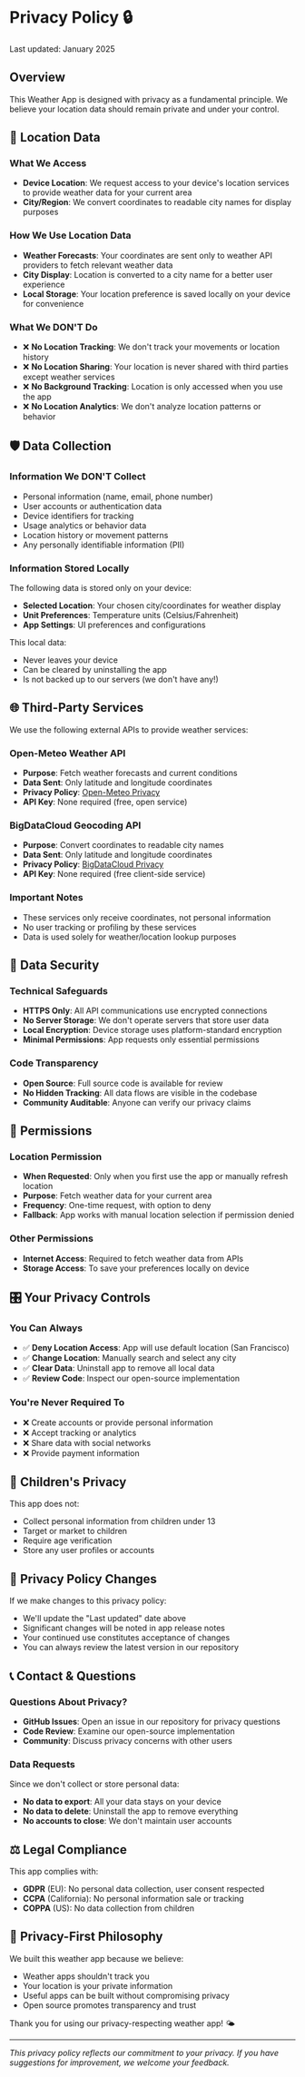 # Privacy Policy 🔒

Last updated: January 2025

## Overview

This Weather App is designed with privacy as a fundamental principle. We believe your location data should remain private and under your control.

## 📍 Location Data

### What We Access
- **Device Location**: We request access to your device's location services to provide weather data for your current area
- **City/Region**: We convert coordinates to readable city names for display purposes

### How We Use Location Data
- **Weather Forecasts**: Your coordinates are sent only to weather API providers to fetch relevant weather data
- **City Display**: Location is converted to a city name for a better user experience
- **Local Storage**: Your location preference is saved locally on your device for convenience

### What We DON'T Do
- ❌ **No Location Tracking**: We don't track your movements or location history
- ❌ **No Location Sharing**: Your location is never shared with third parties except weather services
- ❌ **No Background Tracking**: Location is only accessed when you use the app
- ❌ **No Location Analytics**: We don't analyze location patterns or behavior

## 🛡️ Data Collection

### Information We DON'T Collect
- Personal information (name, email, phone number)
- User accounts or authentication data
- Device identifiers for tracking
- Usage analytics or behavior data
- Location history or movement patterns
- Any personally identifiable information (PII)

### Information Stored Locally
The following data is stored only on your device:
- **Selected Location**: Your chosen city/coordinates for weather display
- **Unit Preferences**: Temperature units (Celsius/Fahrenheit)
- **App Settings**: UI preferences and configurations

This local data:
- Never leaves your device
- Can be cleared by uninstalling the app
- Is not backed up to our servers (we don't have any!)

## 🌐 Third-Party Services

We use the following external APIs to provide weather services:

### Open-Meteo Weather API
- **Purpose**: Fetch weather forecasts and current conditions
- **Data Sent**: Only latitude and longitude coordinates
- **Privacy Policy**: [Open-Meteo Privacy](https://open-meteo.com/en/terms)
- **API Key**: None required (free, open service)

### BigDataCloud Geocoding API
- **Purpose**: Convert coordinates to readable city names
- **Data Sent**: Only latitude and longitude coordinates
- **Privacy Policy**: [BigDataCloud Privacy](https://www.bigdatacloud.com/privacy-policy)
- **API Key**: None required (free client-side service)

### Important Notes
- These services only receive coordinates, not personal information
- No user tracking or profiling by these services
- Data is used solely for weather/location lookup purposes

## 🔐 Data Security

### Technical Safeguards
- **HTTPS Only**: All API communications use encrypted connections
- **No Server Storage**: We don't operate servers that store user data
- **Local Encryption**: Device storage uses platform-standard encryption
- **Minimal Permissions**: App requests only essential permissions

### Code Transparency
- **Open Source**: Full source code is available for review
- **No Hidden Tracking**: All data flows are visible in the codebase
- **Community Auditable**: Anyone can verify our privacy claims

## 📱 Permissions

### Location Permission
- **When Requested**: Only when you first use the app or manually refresh location
- **Purpose**: Fetch weather data for your current area
- **Frequency**: One-time request, with option to deny
- **Fallback**: App works with manual location selection if permission denied

### Other Permissions
- **Internet Access**: Required to fetch weather data from APIs
- **Storage Access**: To save your preferences locally on device

## 🎛️ Your Privacy Controls

### You Can Always
- ✅ **Deny Location Access**: App will use default location (San Francisco)
- ✅ **Change Location**: Manually search and select any city
- ✅ **Clear Data**: Uninstall app to remove all local data
- ✅ **Review Code**: Inspect our open-source implementation

### You're Never Required To
- ❌ Create accounts or provide personal information
- ❌ Accept tracking or analytics
- ❌ Share data with social networks
- ❌ Provide payment information

## 👶 Children's Privacy

This app does not:
- Collect personal information from children under 13
- Target or market to children
- Require age verification
- Store any user profiles or accounts

## 🔄 Privacy Policy Changes

If we make changes to this privacy policy:
- We'll update the "Last updated" date above
- Significant changes will be noted in app release notes
- Your continued use constitutes acceptance of changes
- You can always review the latest version in our repository

## 📞 Contact & Questions

### Questions About Privacy?
- **GitHub Issues**: Open an issue in our repository for privacy questions
- **Code Review**: Examine our open-source implementation
- **Community**: Discuss privacy concerns with other users

### Data Requests
Since we don't collect or store personal data:
- **No data to export**: All your data stays on your device
- **No data to delete**: Uninstall the app to remove everything
- **No accounts to close**: We don't maintain user accounts

## ⚖️ Legal Compliance

This app complies with:
- **GDPR** (EU): No personal data collection, user consent respected
- **CCPA** (California): No personal information sale or tracking
- **COPPA** (US): No data collection from children

## 🌟 Privacy-First Philosophy

We built this weather app because we believe:
- Weather apps shouldn't track you
- Your location is your private information
- Useful apps can be built without compromising privacy
- Open source promotes transparency and trust

Thank you for using our privacy-respecting weather app! 🌤️

---

*This privacy policy reflects our commitment to your privacy. If you have suggestions for improvement, we welcome your feedback.*
